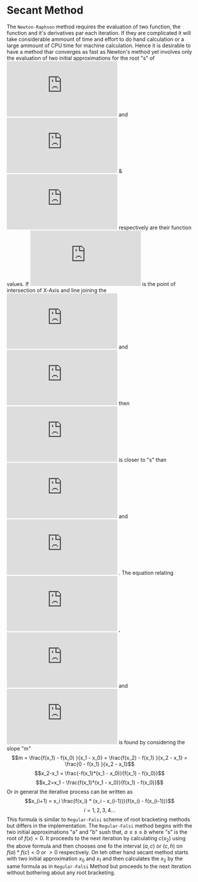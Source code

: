 # Secant Method
The `Newton-Raphson` method requires the evaluation of two function, the function and it's derivatives par each iteration. If they are complicated it will take considerable ammount of time and effort to do hand calculation or a large ammount of CPU time for machine calculation.
Hence it is desirable to have a method thar converges as fast as Newton's method yet involves only the evaluation of two initial approximations for the root "s" of ![f(x)](https://latex.codecogs.com/gif.latex?f%28x%29=0)  and ![f(x0)](https://latex.codecogs.com/gif.latex?f(x_0)) & ![f(x1)](https://latex.codecogs.com/gif.latex?f(x_1)) respectively are their function values. If ![f(x0)](https://latex.codecogs.com/gif.latex?x_2) is the point of intersection of  X-Axis and line joining the ![f(x0)](https://latex.codecogs.com/gif.latex?point(x_0,%20f(x_0))) and ![f(x0)](https://latex.codecogs.com/gif.latex?point(x_1,%20f(x_1))) then ![f(x0)](https://latex.codecogs.com/gif.latex?x_2)  is closer to "s" than ![f(x0)](https://latex.codecogs.com/gif.latex?x_0)  and ![f(x0)](https://latex.codecogs.com/gif.latex?x_1) . The equation relating ![f(x0)](https://latex.codecogs.com/gif.latex?x_0) , ![f(x0)](https://latex.codecogs.com/gif.latex?x_1)  and ![f(x0)](https://latex.codecogs.com/gif.latex?x_2)  is found by considering the slope "m" 
$$m = \frac{f(x_1) - f(x_0) }{x_1 - x_0} = \frac{f(x_2) - f(x_1) }{x_2 - x_1}  =  \frac{0 - f(x_1) }{x_2 - x_1}$$$$x_2-x_1 = \frac{-f(x_1)*(x_1 - x_0)}{f(x_1) - f(x_0)}$$$$x_2=x_1 - \frac{f(x_1)*(x_1 - x_0)}{f(x_1) - f(x_0)}$$
Or in general the iterative process can be written as
$$x_(i+1) = x_i \frac{f(x_i) * (x_i - x_(i-1))}{f(x_i) - f(x_(i-1))}$$$$i = 1, 2, 3, 4...$$
This formula is similar to `Regular-Falsi` scheme of root bracketing methods but differs in the implementation. The  `Regular-Falsi` method begins with the two initial approximations "a" and "b" sush that, $a\leqslant s\leqslant b$ where "s" is the root of $f(x) = 0$. It proceeds to the next iteration by calculating $c(x_2)$ using the above formula and then chooses one fo the interval $(a,c)$ or $(c,h)$ on $f(a) * f(c) < 0$ or $>0$ respectively. On teh other hand secant method starts with two initial approximation $x_0$ and $x_1$ and then calculates the $x_2$ by the same formula as in `Regular-Falsi` Method but proceeds to the next iteration without bothering about any root bracketing.